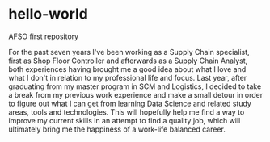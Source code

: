 # hello-world
AFSO first repository

For the past seven years I've been working as a Supply Chain specialist, first as Shop Floor Controller and afterwards as a Supply Chain Analyst, both experiences having brought me a good idea about what I love and what I don't in relation to my professional life and focus. Last year, after graduating from my master program in SCM and Logistics, I decided to take a break from my previous work experience and make a small detour in order to figure out what I can get from learning Data Science and related study areas, tools and technologies. This will hopefully help me find a way to improve my current skills in an attempt to find a quality job, which will ultimately bring me the happiness of a work-life balanced career.  
